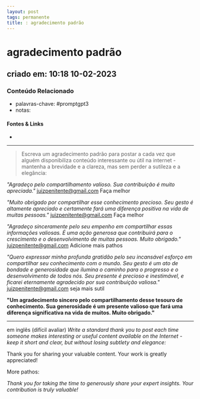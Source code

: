 ```yaml
---
layout: post
tags: permanente
title: : agradecimento padrão
---
```

# agradecimento padrão
## criado em: 10:18 10-02-2023

### Conteúdo Relacionado
- palavras-chave: #promptgpt3 
- notas: 

#### Fontes & Links
- 
---
>Escreva um agradecimento padrão para postar a cada vez que alguém disponibiliza conteúdo interessante ou útil na internet - mantenha a brevidade e a clareza, mas sem perder a sutileza e a elegância:

*"Agradeço pelo compartilhamento valioso. Sua contribuição é muito apreciada."*
juizpenitente@gmail.com
Faça melhor

*"Muito obrigado por compartilhar esse conhecimento precioso. Seu gesto é altamente apreciado e certamente fará uma diferença positiva na vida de muitas pessoas."*
juizpenitente@gmail.com
Faça melhor

*"Agradeço sinceramente pelo seu empenho em compartilhar essas informações valiosas. É uma ação generosa que contribuirá para o crescimento e o desenvolvimento de muitas pessoas. Muito obrigado."*
juizpenitente@gmail.com
Adicione mais pathos

*"Quero expressar minha profunda gratidão pelo seu incansável esforço em compartilhar seu conhecimento com o mundo. Seu gesto é um ato de bondade e generosidade que ilumina o caminho para o progresso e o desenvolvimento de todos nós. Seu presente é precioso e inestimável, e ficarei eternamente agradecido por sua contribuição valiosa."*
juizpenitente@gmail.com
seja mais sutil

**"Um agradecimento sincero pelo compartilhamento desse tesouro de conhecimento. Sua generosidade é um presente valioso que fará uma diferença significativa na vida de muitos. Muito obrigado."**

---

em inglês (difícil avaliar)
*Write a standard thank you to post each time someone makes interesting or useful content available on the Internet - keep it short and clear, but without losing subtlety and elegance:* 


Thank you for sharing your valuable content. Your work is greatly appreciated! 

More pathos: 

*Thank you for taking the time to generously share your expert insights. Your contribution is truly valuable!*
